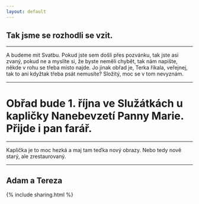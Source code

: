 ```yaml
---
layout: default
---
```

## Tak jsme se rozhodli se vzit.

***
A budeme mit Svatbu. Pokud jste sem došli přes pozvánku, tak jste asi zvaný, pokud ne a myslíte si, že byste neměli chybět, tak nám napište, někde v rohu se třeba místo najde.
Jo jinak obřad je, Terka říkala, veřejnej, tak to ani kdyžtak třeba psát nemusíte? Složitý, moc se v tom nevyznám.

***

# Obřad bude 1. října ve Služátkách u kapličky Nanebevzetí Panny Marie. Přijde i pan farář.

***
Kaplička je to moc hezká a maj tam teďka nový obrazy. Nebo tedy nově starý, ale zrestaurovaný. 

***


## Adam a Tereza

{% include sharing.html %}
